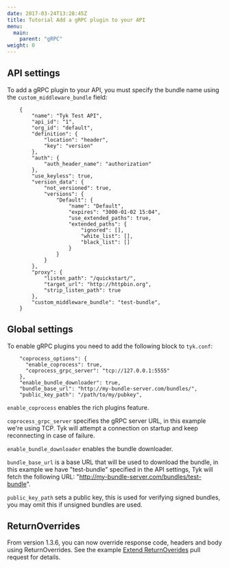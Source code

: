 ```yaml
---
date: 2017-03-24T13:28:45Z
title: Tutorial Add a gRPC plugin to your API
menu:
  main:
    parent: "gRPC"
weight: 0 
---
```


## API settings

To add a gRPC plugin to your API, you must specify the bundle name using the `custom_middleware_bundle` field:

```
    {
        "name": "Tyk Test API",
        "api_id": "1",
        "org_id": "default",
        "definition": {
            "location": "header",
            "key": "version"
        },
        "auth": {
            "auth_header_name": "authorization"
        },
        "use_keyless": true,
        "version_data": {
            "not_versioned": true,
            "versions": {
                "Default": {
                    "name": "Default",
                    "expires": "3000-01-02 15:04",
                    "use_extended_paths": true,
                    "extended_paths": {
                        "ignored": [],
                        "white_list": [],
                        "black_list": []
                    }
                }
            }
        },
        "proxy": {
            "listen_path": "/quickstart/",
            "target_url": "http://httpbin.org",
            "strip_listen_path": true
        },
        "custom_middleware_bundle": "test-bundle",
    }
```

## Global settings

To enable gRPC plugins you need to add the following block to `tyk.conf`:

```
    "coprocess_options": {
      "enable_coprocess": true,
      "coprocess_grpc_server": "tcp://127.0.0.1:5555"
    },
    "enable_bundle_downloader": true,
    "bundle_base_url": "http://my-bundle-server.com/bundles/",
    "public_key_path": "/path/to/my/pubkey",
```

`enable_coprocess` enables the rich plugins feature.

`coprocess_grpc_server` specifies the gRPC server URL, in this example we're using TCP. Tyk will attempt a connection on startup and keep reconnecting in case of failure.

`enable_bundle_downloader` enables the bundle downloader.

`bundle_base_url` is a base URL that will be used to download the bundle, in this example we have "test-bundle" specified in the API settings, Tyk will fetch the following URL: "http://my-bundle-server.com/bundles/test-bundle".

`public_key_path` sets a public key, this is used for verifying signed bundles, you may omit this if unsigned bundles are used.

## ReturnOverrides
From version 1.3.6, you can now  override response code, headers and body using ReturnOverrides. See the example [Extend ReturnOverides][1] pull request  for details.

 [1]: https://github.com/TykTechnologies/tyk/pull/763



